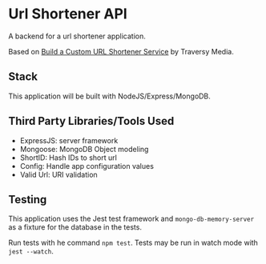 # Url Shortener API

A backend for a url shortener application.

Based on [Build a Custom URL Shortener Service](https://youtu.be/Z57566JBaZQ) by
Traversy Media.

## Stack

This application will be built with NodeJS/Express/MongoDB.

## Third Party Libraries/Tools Used

- ExpressJS: server framework
- Mongoose: MongoDB Object modeling
- ShortID: Hash IDs to short url
- Config: Handle app configuration values
- Valid Url: URI validation

## Testing

This application uses the Jest test framework and `mongo-db-memory-server` as a
fixture for the database in the tests.

Run tests with he command `npm test`. Tests may be run in watch mode with
`jest --watch`.

